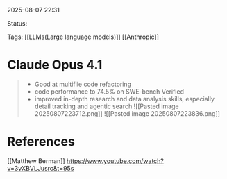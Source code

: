 
2025-08-07 22:31

Status:

Tags: [[LLMs(Large language models)]] [[Anthropic]] 




# Claude Opus 4.1

>- Good at multifile code refactoring
>- code performance to 74.5% on SWE-bench Verified
>- improved in-depth research and data analysis skills, especially detail tracking and agentic search
> ![[Pasted image 20250807223712.png]]
> ![[Pasted image 20250807223836.png]]




# References
[[Matthew Berman]] https://www.youtube.com/watch?v=3vXBVLJusrc&t=95s